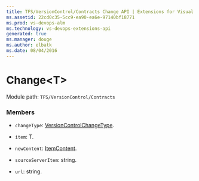 ```yaml
---
title: TFS/VersionControl/Contracts Change API | Extensions for Visual Studio Team Services
ms.assetid: 22cd0c35-5cc9-ea90-ea6e-97140bf18771
ms.prod: vs-devops-alm
ms.technology: vs-devops-extensions-api
generated: true
ms.manager: douge
ms.author: elbatk
ms.date: 08/04/2016
---
```


# Change&lt;T&gt;

Module path: `TFS/VersionControl/Contracts`


### Members

* `changeType`: [VersionControlChangeType](../../../TFS/VersionControl/Contracts/VersionControlChangeType.md). 

* `item`: T. 

* `newContent`: [ItemContent](../../../TFS/VersionControl/Contracts/ItemContent.md). 

* `sourceServerItem`: string. 

* `url`: string. 

